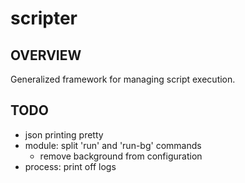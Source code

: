 # scripter
## OVERVIEW
Generalized framework for managing script execution.

## TODO
- json printing pretty
- module: split 'run' and 'run-bg' commands
    - remove background from configuration
- process: print off logs
